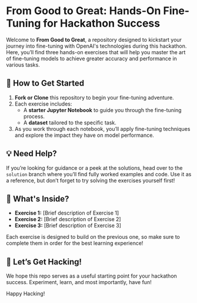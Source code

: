 # From Good to Great: Hands-On Fine-Tuning for Hackathon Success

Welcome to **From Good to Great**, a repository designed to kickstart your journey into fine-tuning with OpenAI's technologies during this hackathon. Here, you’ll find three hands-on exercises that will help you master the art of fine-tuning models to achieve greater accuracy and performance in various tasks.

## 🚀 How to Get Started

1. **Fork or Clone** this repository to begin your fine-tuning adventure.
2. Each exercise includes:
   - A **starter Jupyter Notebook** to guide you through the fine-tuning process.
   - A **dataset** tailored to the specific task.
3. As you work through each notebook, you’ll apply fine-tuning techniques and explore the impact they have on model performance.

## 💡 Need Help?

If you’re looking for guidance or a peek at the solutions, head over to the `solution` branch where you’ll find fully worked examples and code. Use it as a reference, but don’t forget to try solving the exercises yourself first!

## 🧠 What's Inside?

- **Exercise 1:** [Brief description of Exercise 1]
- **Exercise 2:** [Brief description of Exercise 2]
- **Exercise 3:** [Brief description of Exercise 3]

Each exercise is designed to build on the previous one, so make sure to complete them in order for the best learning experience!

## 🎉 Let’s Get Hacking!

We hope this repo serves as a useful starting point for your hackathon success. Experiment, learn, and most importantly, have fun!

Happy Hacking!
